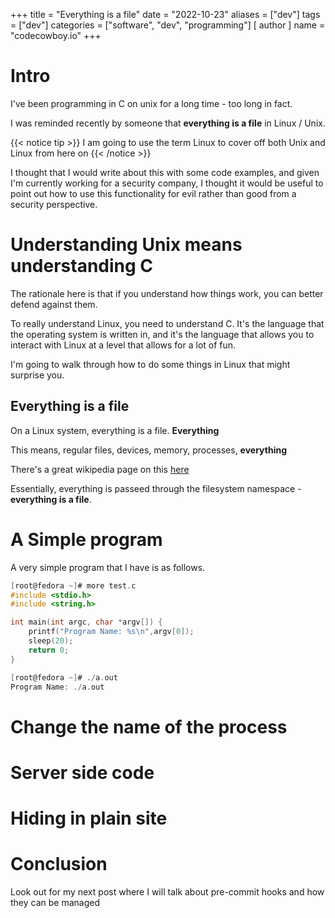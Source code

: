 +++
title = "Everything is a file"
date = "2022-10-23"
aliases = ["dev"]
tags = ["dev"]
categories = ["software", "dev", "programming"]
[ author ]
  name = "codecowboy.io"
+++

# Intro
I've been programming in C on unix for a long time - too long in fact. 

I was reminded recently by someone that **everything is a file** in Linux / Unix.

{{< notice tip >}}
I am going to use the term Linux to cover off both Unix and Linux from here on
{{< /notice >}}


I thought that I would write about this with some code examples, and given I'm currently working for a security company, I thought it would be useful to point out how to use this functionality for evil rather than good from a security perspective.

# Understanding Unix means understanding C

The rationale here is that if you understand how things work, you can better defend against them.

To really understand Linux, you need to understand C. 
It's the language that the operating system is written in, and it's the language that allows you to interact with Linux at a level that allows for a lot of fun.

I'm going to walk through how to do some things in Linux that might surprise you.

## Everything is a file
On a Linux system, everything is a file. **Everything**

This means, regular files, devices, memory, processes, **everything**

There's a great wikipedia page on this [here](https://en.wikipedia.org/wiki/Everything_is_a_file)

Essentially, everything is passeed through the filesystem namespace - **everything is a file**.


# A Simple program
A very simple program that I have is as follows.

```C
[root@fedora ~]# more test.c
#include <stdio.h>
#include <string.h>

int main(int argc, char *argv[]) {
    printf("Program Name: %s\n",argv[0]);
    sleep(20);
    return 0;
}

```

```C
[root@fedora ~]# ./a.out
Program Name: ./a.out
```

# Change the name of the process

# Server side code

# Hiding in plain site

# Conclusion

Look out for my next post where I will talk about pre-commit hooks and how they can be managed 

